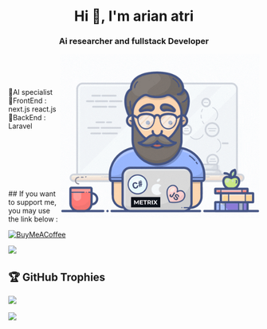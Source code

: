 <h1 align="center">Hi 👋, I'm arian atri</h1>
<h3 align="center">Ai researcher and fullstack Developer </h3>
<img align="right" alt="Coding" width="400" src="https://raw.githubusercontent.com/arianatri/arianatri/main/animated.gif">
<br><br><br>
<br>🔹AI specialist <br>🔹FrontEnd : next.js react.js <br>🔹BackEnd : Laravel <br><br> 
<br><br> <br><br> <br><br> 
## If you want to support me, you may use the link below :
 
 [![BuyMeACoffee](https://img.shields.io/badge/Buy%20Me%20a%20Coffee-ffdd00?style=for-the-badge&logo=buy-me-a-coffee&logoColor=black)](https://buymeacoffee.com/arianatri) 
<br>

![](https://github-readme-stats.vercel.app/api/top-langs/?username=arianatri&theme=react&hide_border=false&include_all_commits=true&count_private=true&layout=compact)

## 🏆 GitHub Trophies
![](https://github-profile-trophy.vercel.app/?username=arianatri&theme=algolia&no-frame=true&no-bg=false&margin-w=10)

[![](https://visitcount.itsvg.in/api?id=arianatri&icon=0&color=3)](https://visitcount.itsvg.in)



